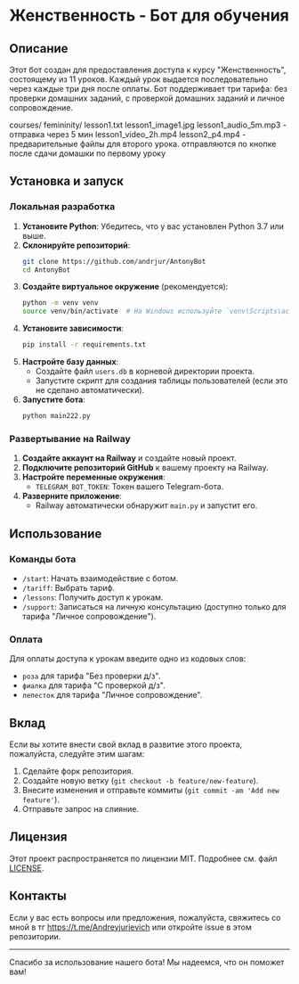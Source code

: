 # Женственность - Бот для обучения

## Описание

Этот бот создан для предоставления доступа к курсу "Женственность", состоящему из 11 уроков. Каждый урок выдается последовательно через каждые три дня после оплаты. Бот поддерживает три тарифа: без проверки домашних заданий, с проверкой домашних заданий и личное сопровождение.

courses/
  femininity/
    lesson1.txt
    lesson1_image1.jpg
    lesson1_audio_5m.mp3 - отправка через 5 мин
    lesson1_video_2h.mp4
    lesson2_p4.mp4 - предварительные файлы для второго урока. отправляются по кнопке после сдачи домашки по первому уроку



## Установка и запуск

### Локальная разработка

1. **Установите Python**: Убедитесь, что у вас установлен Python 3.7 или выше.
2. **Склонируйте репозиторий**:
    ```bash 
    git clone https://github.com/andrjur/AntonyBot
    cd AntonyBot
    ```
3. **Создайте виртуальное окружение** (рекомендуется):
    ```bash
    python -m venv venv
    source venv/bin/activate  # На Windows используйте `venv\Scripts\activate`
    ```
4. **Установите зависимости**:
    ```bash
    pip install -r requirements.txt
    ```
5. **Настройте базу данных**:
    - Создайте файл `users.db` в корневой директории проекта.
    - Запустите скрипт для создания таблицы пользователей (если это не сделано автоматически).
6. **Запустите бота**:
    ```bash
    python main222.py
    ```

### Развертывание на Railway

1. **Создайте аккаунт на Railway** и создайте новый проект.
2. **Подключите репозиторий GitHub** к вашему проекту на Railway.
3. **Настройте переменные окружения**:
    - `TELEGRAM_BOT_TOKEN`: Токен вашего Telegram-бота.
4. **Разверните приложение**:
    - Railway автоматически обнаружит `main.py` и запустит его.

## Использование

### Команды бота

- `/start`: Начать взаимодействие с ботом.
- `/tariff`: Выбрать тариф.
- `/lessons`: Получить доступ к урокам.
- `/support`: Записаться на личную консультацию (доступно только для тарифа "Личное сопровождение").

### Оплата

Для оплаты доступа к урокам введите одно из кодовых слов:
- `роза` для тарифа "Без проверки д/з".
- `фиалка` для тарифа "С проверкой д/з".
- `лепесток` для тарифа "Личное сопровождение".

## Вклад

Если вы хотите внести свой вклад в развитие этого проекта, пожалуйста, следуйте этим шагам:

1. Сделайте форк репозитория.
2. Создайте новую ветку (`git checkout -b feature/new-feature`).
3. Внесите изменения и отправьте коммиты (`git commit -am 'Add new feature'`).
4. Отправьте запрос на слияние.

## Лицензия

Этот проект распространяется по лицензии MIT. Подробнее см. файл [LICENSE](LICENSE).

## Контакты

Если у вас есть вопросы или предложения, пожалуйста, свяжитесь со мной в тг https://t.me/Andreyjurievich или откройте issue в этом репозитории.

---

Спасибо за использование нашего бота! Мы надеемся, что он поможет вам!